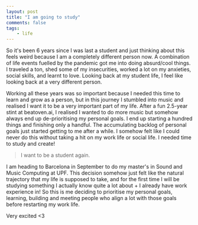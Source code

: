 ```yaml
---
layout: post
title: "I am going to study"
comments: false
tags:
    - life
---
```


So it's been 6 years since I was last a student and just thinking about this feels weird because I am a completely different person now. A combination of life events fuelled by the pandemic got me into doing absurd/cool things. I traveled a ton, shed some of my insecurities, worked a lot on my anxieties, social skills, and learnt to love. Looking back at my student life, I feel like looking back at a very different person.

Working all these years was so important because I needed this time to learn and grow as a person, but in this journey I stumbled into music and realised I want it to be a very important part of my life. After a fun 2.5-year stint at beatoven.ai, I realised I wanted to do more music but somehow always end up de-prioritising my personal goals. I end up starting a hundred things and finishing only a handful. The accumulating backlog of personal goals just started getting to me after a while. I somehow felt like I could never do this without taking a hit on my work life or social life. I needed time to study and create!

> I want to be a student again.

I am heading to Barcelona in September to do my master's in Sound and Music Computing at UPF. This decision somehow just felt like the natural trajectory that my life is supposed to take, and for the first time I will be studying something I actually know quite a lot about + I already have work experience in! So this is me deciding to prioritise my personal goals, learning, building and meeting people who align a lot with those goals before restarting my work life.

Very excited <3
